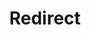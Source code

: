 ﻿---
layout: src/layouts/Redirect.astro
title: Redirect
redirect: https://octopus.com/docs/octopus-rest-api/octopus-cli/import
pubDate:  2023-01-01
navSearch: false
navSitemap: false
navMenu: false
---
